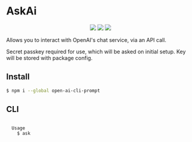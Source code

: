 # AskAi

<!-- ![Image of Rsrc](https://i.ibb.co/kxbDf0k/Sys-Rsrc-Demo.png) -->

<p align='center'>
<!-- <img width="auto" height="auto" src="https://i.ibb.co/kxbDf0k/Sys-Rsrc-Demo.png" style="border-radius:5px"> -->
</p>
<div align=center>

<img  src='https://img.shields.io/npm/v/open-ai-cli-prompt.svg?style=flat'>

<img  src='https://img.shields.io/npm/dt/open-ai-cli-prompt.svg?style=flat'>

<img  src='https://img.shields.io/npm/l/open-ai-cli-prompt.svg?style=flat'>

</div>

<!-- CURRENTLY IN DEVELOPMENT\* -->

Allows you to interact with OpenAI's chat service, via an API call.

Secret passkey required for use, which will be asked on initial setup.
Key will be stored with package config.

## Install

```bash
$ npm i --global open-ai-cli-prompt
```

<!-- $ askai --help -->

## CLI

```

  Usage
    $ ask


```
